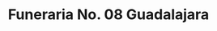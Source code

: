 ---
title: "Funeraria No. 08 Guadalajara"
url: /guadalajara/funeraria-no-08-guadalajara/
shop: directores de funerarias
---